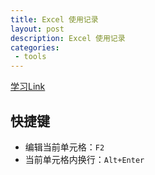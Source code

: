 ```yaml
---
title: Excel 使用记录
layout: post
description: Excel 使用记录 
categories:
 - tools
---
```


[学习Link](https://ke.qq.com/course/361163?taid=2790612051264203)

## 快捷键

* 编辑当前单元格：`F2`
* 当前单元格内换行：`Alt+Enter`
